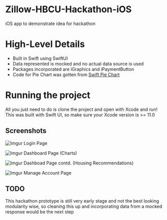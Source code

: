 # Zillow-HBCU-Hackathon-iOS
iOS app to demonstrate idea for hackathon

# High-Level Details
- Built in Swift using SwiftUI
- Data represented is mocked and no actual data source is used
- Packages incorporated are iGraphics and iPaymentButton
- Code for Pie Chart was gotten from [Swift Pie Chart](https://github.com/ilamanov/SwiftPieChart)

# Running the project
All you just need to do is clone the project and open with Xcode and run! This was built with Swift UI, so make sure your Xcode version is >= 11.0

## Screenshots

![Imgur](http://i.imgur.com/U2InBjt.png)
Login Page

![Imgur](http://i.imgur.com/PPtoD5H.png)
Dashboard Page (Charts)

![Imgur](http://i.imgur.com/h4JBIgf.png)
Dashboad Page contd. (Housing Recommendations)

![Imgur](http://i.imgur.com/9qtfYDq.png)
Manage Account Page

## TODO

This hackathon prototype is still very early stage and not the best looking modularity wise, so cleaning this up and incorporating data from a mocked response would be the next step
